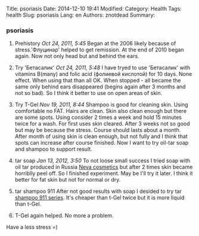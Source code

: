 Title: psoriasis
Date: 2014-12-10 19:41
Modified: 
Category: Health
Tags: health
Slug: psoriasis
Lang: en
Authors: znotdead
Summary: 

### psoriasis
1. Prehistory *Oct 24, 2011, 5:45*
Began at the 2006 likely because of stress.'Флуцинар' helped to get remission. At the end of 2010 began again. Now not only head but and behind the ears.

2. Try 'Бетасалик' *Oct 24, 2011, 5:48*
I have tryed to use 'Бетасалик' with vitamins B(many) and folic acid (фолиевой кислотой) for 10 days. None effect. When using that than all OK. When stopped - all became the same only behind ears disappeared (begins again after 3 months and not so bad). So I think it better to use on open areas of skin.

3. Try T-Gel *Nov 19, 2011, 8:44*
Shampoo is good for cleaning skin. Using comfortable no FAT. Hairs are clean. Skin also clean enough but there are some spots. Using consider 2 times a week and hold 15 minutes twice for a wash. For first uses skin cleared. After 3 weeks not so good but may be because the stress. Course should lasts about a month. After month of using skin is clean enough, but not fully and I think that spots can increase after course finished. Now I want to try oil-tar soap and shampoo to support result.

4. tar soap *Jan 13, 2012, 3:50*
To not loose small success I tried soap with oil tar produced in Russia [Neva cosmetics](http://www.nevcos.ru/catalogue/milodektyarnoe/comment/degtyarnoe.html) but after 2 times skin became horriblly peel off. So I finished experiment.
May be I'll try it later. I think it better for fat skin but not for normal or dry.

5. tar shampoo 911
After not good results with soap I desided to try tar [shampoo 911 series](http://www.psor-service.ru/collection/Shampuni/product/911-shampun-degtyarnyy-150-ml). It's cheaper than t-Gel twice but it is more liquid than t-Gel.

6. T-Gel again helped. No more a problem.

Have a less stress =)
